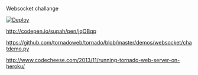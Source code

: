 Websocket challange

[![Deploy](https://www.herokucdn.com/deploy/button.png)](https://chat-room-interview.herokuapp.com/)

http://codepen.io/supah/pen/jqOBqp

https://github.com/tornadoweb/tornado/blob/master/demos/websocket/chatdemo.py

http://www.codecheese.com/2013/11/running-tornado-web-server-on-heroku/